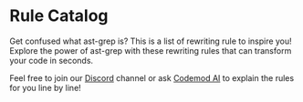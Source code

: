# Rule Catalog

Get confused what ast-grep is? This is a list of rewriting rule to inspire you!
Explore the power of ast-grep with these rewriting rules that can transform your code in seconds.

Feel free to join our [Discord](https://discord.gg/4YZjf6htSQ) channel or ask [Codemod AI](https://app.codemod.com/studio?ai_thread_id=new) to explain the rules for you line by line!


<script setup>
import Catalog from '../src/catalog/index.vue'
</script>

<Catalog/>